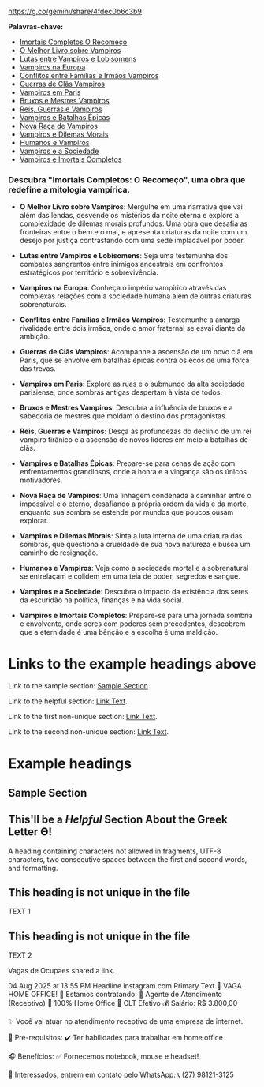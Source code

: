 https://g.co/gemini/share/4fdec0b6c3b9

**Palavras-chave:**
* [Imortais Completos O Recomeço](#descubra-imortais-completos:-o-recomeço,-uma-obra-que-redefine-a-mitologia-vampírica.)
* [O Melhor Livro sobre Vampiros](#o-melhor-livro-sobre-vampiros)
* [Lutas entre Vampiros e Lobisomens](#lutas-entre-vampiros-e-lobisomens)
* [Vampiros na Europa](#vampiros-na-europa)
* [Conflitos entre Famílias e Irmãos Vampiros](#conflitos-entre-famílias-e-irmãos-vampiros)
* [Guerras de Clãs Vampiros](#guerras-de-clãs-vampiros)
* [Vampiros em Paris](#vampiros-em-paris)
* [Bruxos e Mestres Vampiros](#bruxos-e-mestres-vampiros)
* [Reis, Guerras e Vampiros](#reis,-guerras-e-vampiros)
* [Vampiros e Batalhas Épicas](#vampiros-e-batalhas-épicas)
* [Nova Raça de Vampiros](#nova-raça-de-vampiros)
* [Vampiros e Dilemas Morais](#vampiros-e-dilemas-morais)
* [Humanos e Vampiros](#humanos-e-vampiros)
* [Vampiros e a Sociedade](#vampiros-e-a-sociedade)
* [Vampiros e Imortais Completos](#vampiros-e-imortais-completos)
  
### Descubra "Imortais Completos: O Recomeço", uma obra que redefine a mitologia vampírica.
  
* **O Melhor Livro sobre Vampiros**: Mergulhe em uma narrativa que vai além das lendas, desvende os mistérios da noite eterna e explore a complexidade de dilemas morais profundos.  Uma obra que desafia as fronteiras entre o bem e o mal, e apresenta criaturas da noite com um desejo por justiça contrastando com uma sede implacável por poder.
  
* **Lutas entre Vampiros e Lobisomens**: Seja uma testemunha dos combates sangrentos entre inimigos ancestrais em confrontos estratégicos por território e sobrevivência.
  
* **Vampiros na Europa**: Conheça o império vampírico através das complexas relações com a sociedade humana além de outras criaturas sobrenaturais.
  
* **Conflitos entre Famílias e Irmãos Vampiros**: Testemunhe a amarga rivalidade entre dois irmãos, onde o amor fraternal se esvai diante da ambição.
  
* **Guerras de Clãs Vampiros**: Acompanhe a ascensão de um novo clã em Paris, que se envolve em batalhas épicas contra os ecos de uma força das trevas.
   
* **Vampiros em Paris**: Explore as ruas e o submundo da alta sociedade parisiense, onde sombras antigas despertam à vista de todos.
  
* **Bruxos e Mestres Vampiros**: Descubra a influência de bruxos e a sabedoria de mestres que moldam o destino dos protagonistas.
  
* **Reis, Guerras e Vampiros**: Desça às profundezas do declínio de um rei vampiro tirânico e a ascensão de novos líderes em meio a batalhas de clãs.
   
* **Vampiros e Batalhas Épicas**: Prepare-se para cenas de ação com enfrentamentos grandiosos, onde a honra e a vingança são os únicos motivadores.  
   
* **Nova Raça de Vampiros**: Uma linhagem condenada a caminhar entre o impossível e o eterno, desafiando a própria ordem da vida e da morte, enquanto sua sombra se estende por mundos que poucos ousam explorar. 
   
* **Vampiros e Dilemas Morais**: Sinta a luta interna de uma criatura das sombras, que questiona a crueldade de sua nova natureza e busca um caminho de resignação.
   
* **Humanos e Vampiros**: Veja como a sociedade mortal e a sobrenatural se entrelaçam e colidem em uma teia de poder, segredos e sangue.
   
* **Vampiros e a Sociedade**: Descubra o impacto da existência dos seres da escuridão na política, finanças e na vida social.
  
* **Vampiros e Imortais Completos**: Prepare-se para uma jornada sombria e envolvente, onde seres com poderes sem precedentes, descobrem que a eternidade é uma bênção e a escolha é uma maldição.

# Links to the example headings above

Link to the sample section: [Sample Section](##sample-section).

Link to the helpful section: [Link Text](#thisll-be-a-helpful-section-about-the-greek-letter-Θ).

Link to the first non-unique section: [Link Text](#this-heading-is-not-unique-in-the-file).

Link to the second non-unique section: [Link Text](#this-heading-is-not-unique-in-the-file-1).

# Example headings

## Sample Section

## This'll be a _Helpful_ Section About the Greek Letter Θ!
A heading containing characters not allowed in fragments, UTF-8 characters, two consecutive spaces between the first and second words, and formatting.

## This heading is not unique in the file

TEXT 1

## This heading is not unique in the file

TEXT 2

















Vagas de Ocupaes shared a link.

04 Aug 2025 at 13:55 PM
Headline	instagram.com
Primary Text	🚨 VAGA HOME OFFICE! 🚨
Estamos contratando:
💼 Agente de Atendimento (Receptivo)
📍 100% Home Office
📄 CLT Efetivo
💰 Salário: R$ 3.800,00

✨ Você vai atuar no atendimento receptivo de uma empresa de internet.

📌 Pré-requisitos:
✔️ Ter habilidades para trabalhar em home office

🎧 Benefícios:
✅ Fornecemos notebook, mouse e headset!

📲 Interessados, entrem em contato pelo WhatsApp:
📞 (27) 98121-3125
